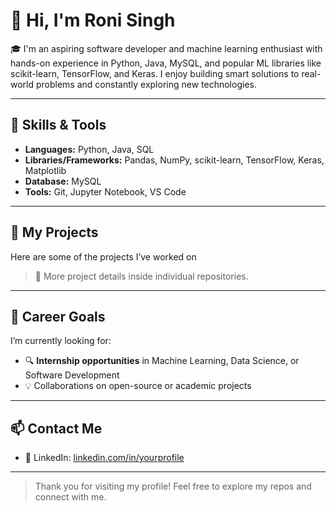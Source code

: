 # 👋 Hi, I'm Roni Singh

🎓 I'm an aspiring software developer and machine learning enthusiast with hands-on experience in Python, Java, MySQL, and popular ML libraries like scikit-learn, TensorFlow, and Keras. I enjoy building smart solutions to real-world problems and constantly exploring new technologies.

---

## 🔧 Skills & Tools

- **Languages:** Python, Java, SQL
- **Libraries/Frameworks:** Pandas, NumPy, scikit-learn, TensorFlow, Keras, Matplotlib
- **Database:** MySQL
- **Tools:** Git, Jupyter Notebook, VS Code

---

## 📂 My Projects

Here are some of the projects I’ve worked on 

> 📌 More project details inside individual repositories.

---

## 🎯 Career Goals

I’m currently looking for:
- 🔍 **Internship opportunities** in Machine Learning, Data Science, or Software Development  
- 💡 Collaborations on open-source or academic projects

---

## 📫 Contact Me

 
- 🔗 LinkedIn: [linkedin.com/in/yourprofile](https://linkedin.com/in/yourprofile)  


---

> Thank you for visiting my profile! Feel free to explore my repos and connect with me.


